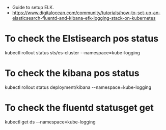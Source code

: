 * Guide to setup ELK.
* https://www.digitalocean.com/community/tutorials/how-to-set-up-an-elasticsearch-fluentd-and-kibana-efk-logging-stack-on-kubernetes

# To check the Elstisearch pos status
kubectl rollout status sts/es-cluster --namespace=kube-logging

# To check the kibana pos status
kubectl rollout status deployment/kibana --namespace=kube-logging

# To check the fluentd statusget get 
kubectl get ds --namespace=kube-logging